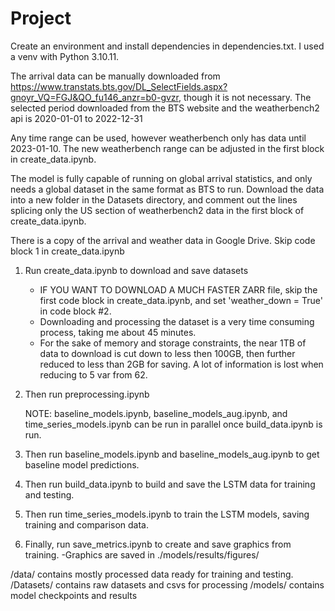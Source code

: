 # Project

Create an environment and install dependencies in dependencies.txt.
I used a venv with Python 3.10.11.

The arrival data can be manually downloaded from https://www.transtats.bts.gov/DL_SelectFields.aspx?gnoyr_VQ=FGJ&QO_fu146_anzr=b0-gvzr, though it is not necessary.
The selected period downloaded from the BTS website and the weatherbench2 api is 2020-01-01 to 2022-12-31

Any time range can be used, however weatherbench only has data until 2023-01-10. The new weatherbench range can be adjusted in the first block in create_data.ipynb. 

The model is fully capable of running on global arrival statistics, and only needs a global dataset in the same format as BTS to run. Download the data into a new folder in the Datasets directory, and comment out the lines splicing only the US section of weatherbench2 data in the first block of create_data.ipynb.


There is a copy of the arrival and weather data in Google Drive. Skip code block 1 in create_data.ipynb



1. Run create_data.ipynb to download and save datasets
    - IF YOU WANT TO DOWNLOAD A MUCH FASTER ZARR file, skip the first code block in create_data.ipynb, and set 'weather_down = True' in code block #2.
    - Downloading and processing the dataset is a very time consuming process, taking me about 45 minutes. 
    - For the sake of memory and storage constraints, the near 1TB of data to download is cut down to less then 100GB, then further reduced to less than 2GB for saving.
        A lot of information is lost when reducing to 5 var from 62.


2. Then run preprocessing.ipynb


    NOTE: baseline_models.ipynb, baseline_models_aug.ipynb, and time_series_models.ipynb can be run in parallel once build_data.ipynb is run.

3. Then run baseline_models.ipynb and baseline_models_aug.ipynb to get baseline model predictions.

4. Then run build_data.ipynb to build and save the LSTM data for training and testing.

5. Then run time_series_models.ipynb to train the LSTM models, saving training and comparison data.

6. Finally, run save_metrics.ipynb to create and save graphics from training.
    -Graphics are saved in ./models/results/figures/






/data/ contains mostly processed data ready for training and testing.
/Datasets/ contains raw datasets and csvs for processing
/models/ contains model checkpoints and results

